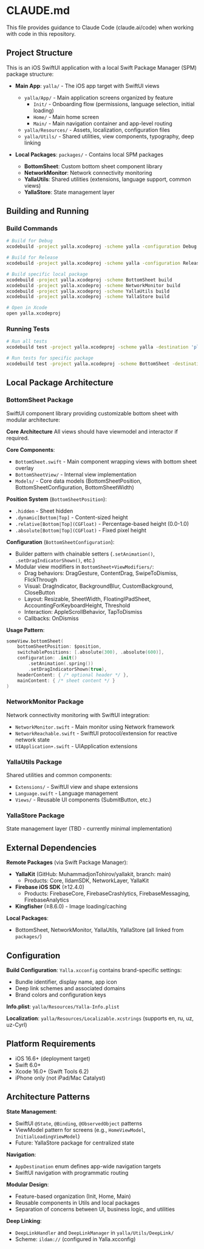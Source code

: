 # CLAUDE.md

This file provides guidance to Claude Code (claude.ai/code) when working with code in this repository.

## Project Structure

This is an iOS SwiftUI application with a local Swift Package Manager (SPM) package structure:

- **Main App**: `yalla/` - The iOS app target with SwiftUI views
  - `yalla/App/` - Main application screens organized by feature
    - `Init/` - Onboarding flow (permissions, language selection, initial loading)
    - `Home/` - Main home screen
    - `Main/` - Main navigation container and app-level routing
  - `yalla/Resources/` - Assets, localization, configuration files
  - `yalla/Utils/` - Shared utilities, view components, typography, deep linking

- **Local Packages**: `packages/` - Contains local SPM packages
  - **BottomSheet**: Custom bottom sheet component library
  - **NetworkMonitor**: Network connectivity monitoring
  - **YallaUtils**: Shared utilities (extensions, language support, common views)
  - **YallaStore**: State management layer

## Building and Running

### Build Commands
```bash
# Build for Debug
xcodebuild -project yalla.xcodeproj -scheme yalla -configuration Debug build

# Build for Release
xcodebuild -project yalla.xcodeproj -scheme yalla -configuration Release build

# Build specific local package
xcodebuild -project yalla.xcodeproj -scheme BottomSheet build
xcodebuild -project yalla.xcodeproj -scheme NetworkMonitor build
xcodebuild -project yalla.xcodeproj -scheme YallaUtils build
xcodebuild -project yalla.xcodeproj -scheme YallaStore build

# Open in Xcode
open yalla.xcodeproj
```

### Running Tests
```bash
# Run all tests
xcodebuild test -project yalla.xcodeproj -scheme yalla -destination 'platform=iOS Simulator,name=iPhone 15'

# Run tests for specific package
xcodebuild test -project yalla.xcodeproj -scheme BottomSheet -destination 'platform=iOS Simulator,name=iPhone 15'
```

## Local Package Architecture

### BottomSheet Package
SwiftUI component library providing customizable bottom sheet with modular architecture:

**Core Architecture**
All views should have viewmodel and interactor if required.

**Core Components**:
- `BottomSheet.swift` - Main component wrapping views with bottom sheet overlay
- `BottomSheetView/` - Internal view implementation
- `Models/` - Core data models (BottomSheetPosition, BottomSheetConfiguration, BottomSheetWidth)

**Position System** (`BottomSheetPosition`):
- `.hidden` - Sheet hidden
- `.dynamic[Bottom|Top]` - Content-sized height
- `.relative[Bottom|Top](CGFloat)` - Percentage-based height (0.0-1.0)
- `.absolute[Bottom|Top](CGFloat)` - Fixed pixel height

**Configuration** (`BottomSheetConfiguration`):
- Builder pattern with chainable setters (`.setAnimation()`, `.setDragIndicatorShown()`, etc.)
- Modular view modifiers in `BottomSheet+ViewModifiers/`:
  - Drag behaviors: DragGesture, ContentDrag, SwipeToDismiss, FlickThrough
  - Visual: DragIndicator, BackgroundBlur, CustomBackground, CloseButton
  - Layout: Resizable, SheetWidth, FloatingIPadSheet, AccountingForKeyboardHeight, Threshold
  - Interaction: AppleScrollBehavior, TapToDismiss
  - Callbacks: OnDismiss

**Usage Pattern**:
```swift
someView.bottomSheet(
    bottomSheetPosition: $position,
    switchablePositions: [.absolute(300), .absolute(600)],
    configuration: .init()
        .setAnimation(.spring())
        .setDragIndicatorShown(true),
    headerContent: { /* optional header */ },
    mainContent: { /* sheet content */ }
)
```

### NetworkMonitor Package
Network connectivity monitoring with SwiftUI integration:
- `NetworkMonitor.swift` - Main monitor using Network framework
- `NetworkReachable.swift` - SwiftUI protocol/extension for reactive network state
- `UIApplication+.swift` - UIApplication extensions

### YallaUtils Package
Shared utilities and common components:
- `Extensions/` - SwiftUI view and shape extensions
- `Language.swift` - Language management
- `Views/` - Reusable UI components (SubmitButton, etc.)

### YallaStore Package
State management layer (TBD - currently minimal implementation)

## External Dependencies

**Remote Packages** (via Swift Package Manager):
- **YallaKit** (GitHub: MuhammadjonTohirov/yallakit, branch: main)
  - Products: Core, IldamSDK, NetworkLayer, YallaKit
- **Firebase iOS SDK** (≥12.4.0)
  - Products: FirebaseCore, FirebaseCrashlytics, FirebaseMessaging, FirebaseAnalytics
- **Kingfisher** (≥8.6.0) - Image loading/caching

**Local Packages**:
- BottomSheet, NetworkMonitor, YallaUtils, YallaStore (all linked from `packages/`)

## Configuration

**Build Configuration**: `Yalla.xcconfig` contains brand-specific settings:
- Bundle identifier, display name, app icon
- Deep link schemes and associated domains
- Brand colors and configuration keys

**Info.plist**: `yalla/Resources/Yalla-Info.plist`

**Localization**: `yalla/Resources/Localizable.xcstrings` (supports en, ru, uz, uz-Cyrl)

## Platform Requirements

- iOS 16.6+ (deployment target)
- Swift 6.0+
- Xcode 16.0+ (Swift Tools 6.2)
- iPhone only (not iPad/Mac Catalyst)

## Architecture Patterns

**State Management**:
- SwiftUI `@State`, `@Binding`, `@ObservedObject` patterns
- ViewModel pattern for screens (e.g., `HomeViewModel`, `InitialLoadingViewModel`)
- Future: YallaStore package for centralized state

**Navigation**:
- `AppDestination` enum defines app-wide navigation targets
- SwiftUI navigation with programmatic routing

**Modular Design**:
- Feature-based organization (Init, Home, Main)
- Reusable components in Utils and local packages
- Separation of concerns between UI, business logic, and utilities

**Deep Linking**:
- `DeepLinkHandler` and `DeepLinkManager` in `yalla/Utils/DeepLink/`
- Scheme: `ildam://` (configured in Yalla.xcconfig)

